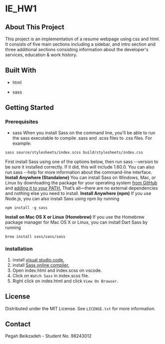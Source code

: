 # IE_HW1

## About This Project
This project is an implementation of a resume webpage using css and html.
It consists of five main sections including a sidebar, and intro section and three additional sections consisting information about the developer's services, education & work history.

## Built With
- html
* sass

## Getting Started
### Prerequisites
* sass
When you install Sass on the command line, you'll be able to run the sass executable to compile .sass and .scss files to .css files. For example:
```
sass source/stylesheets/index.scss build/stylesheets/index.css
```
First install Sass using one of the options below, then run sass --version to be sure it installed correctly. If it did, this will include 1.60.0. You can also run sass --help for more information about the command-line interface.
**Install Anywhere (Standalone)**
You can install Sass on Windows, Mac, or Linux by downloading the package for your operating system [from GitHub](https://github.com/sass/dart-sass/releases/tag/1.60.0) and [adding it to your PATH.](https://katiek2.github.io/path-doc/) That’s all—there are no external dependencies and nothing else you need to install.
**Install Anywhere (npm)**
If you use Node.js, you can also install Sass using npm by running
```
npm install -g sass
```
**Install on Mac OS X or Linux (Homebrew)**
If you use the Homebrew package manager for Mac OS X or Linux, you can install Dart Sass by running
```
brew install sass/sass/sass
```
### installation
1. install [visual studio code.](https://code.visualstudio.com/download)
2. install [Sass online compiler.](https://marketplace.visualstudio.com/items?itemName=ritwickdey.live-sass)
3. Open index.html and index.scss on vscode.
4. Click on `Watch Sass` in index.scss file.
5. Right click on index.html and click `View On Browser`.

## License
Distributed under the MIT License. See `LICENSE.txt` for more information.

## Contact
Pegah Beikzadeh - Student No. 98243012
